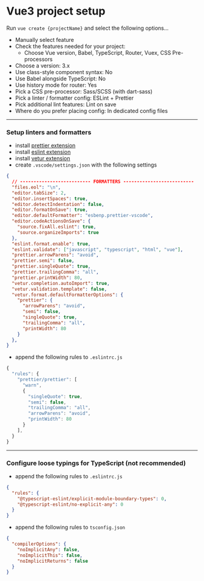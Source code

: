 # Vue3 project setup

Run `vue create {projectName}` and select the following options...

- Manually select feature
- Check the features needed for your project:
  - Choose Vue version, Babel, TypeScript, Router, Vuex, CSS Pre-processors
- Choose a version: 3.x
- Use class-style component syntax: No
- Use Babel alongside TypeScript: No
- Use history mode for router: Yes
- Pick a CSS pre-processor: Sass/SCSS (with dart-sass)
- Pick a linter / formatter config: ESLint + Prettier
- Pick additional lint features: Lint on save
- Where do you prefer placing config: In dedicated config files

---

### Setup linters and formatters

- install [prettier extension](https://marketplace.visualstudio.com/items?itemName=esbenp.prettier-vscode)
- install [eslint extension](https://marketplace.visualstudio.com/items?itemName=dbaeumer.vscode-eslint)
- install [vetur extension](https://marketplace.visualstudio.com/items?itemName=octref.vetur)
- create `.vscode/settings.json` with the following settings

```json
{
  // -------------------------- FORMATTERS --------------------------
  "files.eol": "\n",
  "editor.tabSize": 2,
  "editor.insertSpaces": true,
  "editor.detectIndentation": false,
  "editor.formatOnSave": true,
  "editor.defaultFormatter": "esbenp.prettier-vscode",
  "editor.codeActionsOnSave": {
    "source.fixAll.eslint": true,
    "source.organizeImports": true
  },
  "eslint.format.enable": true,
  "eslint.validate": ["javascript", "typescript", "html", "vue"],
  "prettier.arrowParens": "avoid",
  "prettier.semi": false,
  "prettier.singleQuote": true,
  "prettier.trailingComma": "all",
  "prettier.printWidth": 80,
  "vetur.completion.autoImport": true,
  "vetur.validation.template": false,
  "vetur.format.defaultFormatterOptions": {
    "prettier": {
      "arrowParens": "avoid",
      "semi": false,
      "singleQuote": true,
      "trailingComma": "all",
      "printWidth": 80
    }
  },
}
```

- append the following rules to `.eslintrc.js`

```js
{
  "rules": {
    "prettier/prettier": [
      "warn",
      {
        "singleQuote": true,
        "semi": false,
        "trailingComma": "all",
        "arrowParens": "avoid",
        "printWidth": 80
      }
    ],
  }
}
```

---

### Configure loose typings for TypeScript (not recommended)

- append the following rules to `.eslintrc.js`

```json
{
  "rules": {
    "@typescript-eslint/explicit-module-boundary-types": 0,
    "@typescript-eslint/no-explicit-any": 0
  }
}
```

- append the following rules to `tsconfig.json`

```json
{
  "compilerOptions": {
    "noImplicitAny": false,
    "noImplicitThis": false,
    "noImplicitReturns": false
  }
}
```
